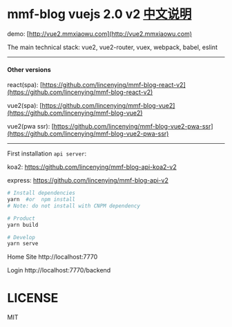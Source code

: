 # mmf-blog vuejs 2.0 v2         [中文说明](https://github.com/lincenying/mmf-blog-vue2/blob/master/README_CN.md)

demo: [http://vue2.mmxiaowu.com](http://vue2.mmxiaowu.com)

The main technical stack: vue2, vue2-router, vuex, webpack, babel, eslint

---

#### Other versions

react(spa): [https://github.com/lincenying/mmf-blog-react-v2](https://github.com/lincenying/mmf-blog-react-v2)

vue2(spa): [https://github.com/lincenying/mmf-blog-vue2](https://github.com/lincenying/mmf-blog-vue2)

vue2(pwa ssr): [https://github.com/lincenying/mmf-blog-vue2-pwa-ssr](https://github.com/lincenying/mmf-blog-vue2-pwa-ssr)

---

First installation `api server`:

koa2: https://github.com/lincenying/mmf-blog-api-koa2-v2

express: https://github.com/lincenying/mmf-blog-api-v2

```bash
# Install dependencies
yarn  #or  npm install
# Note: do not install with CNPM dependency

# Product
yarn build

# Develop
yarn serve
```

Home Site
http://localhost:7770

Login
http://localhost:7770/backend

# LICENSE

MIT
